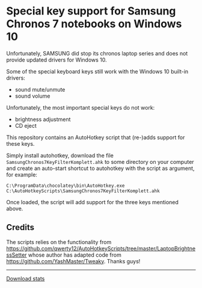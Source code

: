 # Special key support for Samsung Chronos 7 notebooks on Windows 10

Unfortunately, SAMSUNG did stop its chronos laptop series and does not provide updated drivers for Windows 10.

Some of the special keyboard keys still work with the Windows 10 built-in drivers:
* sound mute/unmute
* sound volume

Unfortunately, the most important special keys do not work:
* brightness adjustment
* CD eject

This repository contains an AutoHotkey script that (re-)adds support for these keys.

Simply install autohotkey, download the file `SamsungChronos7KeyFilterKomplett.ahk` to
some directory on your computer and create an auto-start shortcut to autohotkey with
the script as argument, for example:

`C:\ProgramData\chocolatey\bin\AutoHotkey.exe C:\AutoHotkeyScripts\SamsungChronos7KeyFilterKomplett.ahk`

Once loaded, the script will add support for the three keys mentioned above.

## Credits

The scripts relies on the functionality from https://github.com/qwerty12/AutoHotkeyScripts/tree/master/LaptopBrightnessSetter whose author has adapted code from https://github.com/YashMaster/Tweaky. Thanks guys!

----
[Download stats](https://www.somsubhra.com/github-release-stats/?username=ghorwin&repository=samsung-chronos-7-win10-keys)

